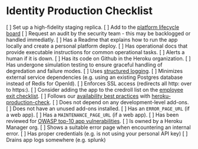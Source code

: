 # Identity Production Checklist

[ ] Set up a high-fidelity staging replica.
[ ] Add to the [platform lifecycle board](https://trello.com/board/platform-engineering-life-cycle/504fbaecbc351ac46c476027)
[ ] Request an audit by the security team - this may be backlogged or handled immediatly.
[ ] Has a Readme that explains how to run the app locally and create a personal platform deploy.
[ ] Has operational docs that provide executable instructions for common operational tasks.
[ ] Alerts a human if it is down.
[ ] Has its code on Github in the Heroku organization.
[ ] Has undergone simulation testing to ensure graceful handling of degredation and failure modes.
[ ] Uses [structured logging](https://github.com/heroku/engineering-docs/blob/master/logs-as-data.md).
[ ] Minimizes external service dependencies (e.g. using an existing Postgres database instead of Redis for OpenId).
[ ] Enforces SSL access (redirects all http: over to https:).
[ ] Consider adding the app to the credroll list on the
  [employee exit checklist](https://docs.google.com/a/heroku.com/spreadsheet/ccc?key=0AqLn4J8Q7We2dGR6LVFhVHNjNjlPRkxZRE4tLTlDTnc#gid=0).
[ ] Follows our [availability best practices](https://devcenter.heroku.com/articles/maximizing-availability) with [heroku-production-check](https://github.com/heroku/heroku-production-check).
[ ] Does not depend on any development-level add-ons.
[ ] Does not have an unused add-ons installed.
[ ] Has an `ERROR_PAGE_URL` (if a web app).
[ ] Has a `MAINTENANCE_PAGE_URL` (if a web app).
[ ] Has been reviewed for [OWASP top-10 app vulnerabilities](https://www.owasp.org/index.php/Top_10_2010-Main).
[ ] Is owned by a Heroku Manager org.
[ ] Shows a suitable error page when encountering an internal error.
[ ] Has proper credentials (e.g. is not using your personal API key)
[ ] Drains app logs somewhere (e.g. splunk)
